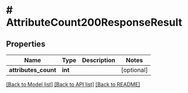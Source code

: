 # # AttributeCount200ResponseResult

## Properties

Name | Type | Description | Notes
------------ | ------------- | ------------- | -------------
**attributes_count** | **int** |  | [optional]

[[Back to Model list]](../../README.md#models) [[Back to API list]](../../README.md#endpoints) [[Back to README]](../../README.md)
